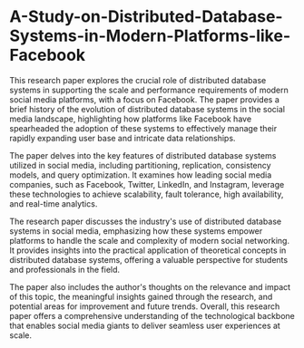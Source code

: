 # A-Study-on-Distributed-Database-Systems-in-Modern-Platforms-like-Facebook

This research paper explores the crucial role of distributed database systems in supporting the scale and performance requirements of modern social media platforms, with a focus on Facebook. The paper provides a brief history of the evolution of distributed database systems in the social media landscape, highlighting how platforms like Facebook have spearheaded the adoption of these systems to effectively manage their rapidly expanding user base and intricate data relationships.

The paper delves into the key features of distributed database systems utilized in social media, including partitioning, replication, consistency models, and query optimization. It examines how leading social media companies, such as Facebook, Twitter, LinkedIn, and Instagram, leverage these technologies to achieve scalability, fault tolerance, high availability, and real-time analytics.

The research paper discusses the industry's use of distributed database systems in social media, emphasizing how these systems empower platforms to handle the scale and complexity of modern social networking. It provides insights into the practical application of theoretical concepts in distributed database systems, offering a valuable perspective for students and professionals in the field.

The paper also includes the author's thoughts on the relevance and impact of this topic, the meaningful insights gained through the research, and potential areas for improvement and future trends. Overall, this research paper offers a comprehensive understanding of the technological backbone that enables social media giants to deliver seamless user experiences at scale.
